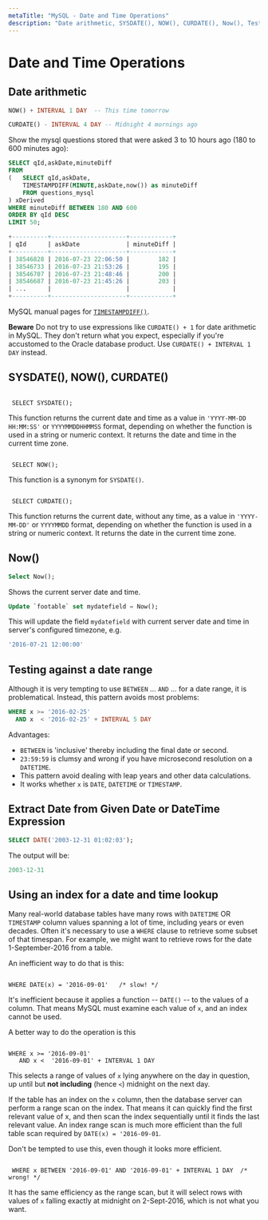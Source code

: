 ```yaml
---
metaTitle: "MySQL - Date and Time Operations"
description: "Date arithmetic, SYSDATE(), NOW(), CURDATE(), Now(), Testing against a date range, Extract Date from Given Date or DateTime Expression, Using an index for a date and time lookup"
---
```


# Date and Time Operations




## Date arithmetic


```sql
NOW() + INTERVAL 1 DAY  -- This time tomorrow

CURDATE() - INTERVAL 4 DAY -- Midnight 4 mornings ago

```

Show the mysql questions stored that were
asked 3 to 10 hours ago (180 to 600 minutes ago):

```sql
SELECT qId,askDate,minuteDiff  
FROM 
(   SELECT qId,askDate,
    TIMESTAMPDIFF(MINUTE,askDate,now()) as minuteDiff 
    FROM questions_mysql 
) xDerived 
WHERE minuteDiff BETWEEN 180 AND 600 
ORDER BY qId DESC 
LIMIT 50;

+----------+---------------------+------------+
| qId      | askDate             | minuteDiff |
+----------+---------------------+------------+
| 38546828 | 2016-07-23 22:06:50 |        182 |
| 38546733 | 2016-07-23 21:53:26 |        195 |
| 38546707 | 2016-07-23 21:48:46 |        200 |
| 38546687 | 2016-07-23 21:45:26 |        203 |
| ...      |                     |            |
+----------+---------------------+------------+

```

MySQL manual pages for [`TIMESTAMPDIFF()`](https://dev.mysql.com/doc/refman/5.7/en/date-and-time-functions.html#function_timestampdiff).

**Beware** Do not try to use expressions like `CURDATE() + 1` for date arithmetic in MySQL. They don't return what you expect, especially if you're accustomed to the Oracle database product. Use `CURDATE() + INTERVAL 1 DAY` instead.



## SYSDATE(), NOW(), CURDATE()


```

 SELECT SYSDATE();

```

This function returns the current date and time as a value in `'YYYY-MM-DD HH:MM:SS'` or `YYYYMMDDHHMMSS` format, depending on whether the function is used in a string or numeric context. It returns the date and time in the current time zone.

```

 SELECT NOW();

```

This function is a synonym for `SYSDATE()`.

```

 SELECT CURDATE();

```

This function returns the current date, without any time,  as a value in `'YYYY-MM-DD'` or `YYYYMMDD` format, depending on whether the function is used in a string or numeric context. It returns the date in the current time zone.



## Now()


```sql
Select Now();

```

Shows the current server date and time.

```sql
Update `footable` set mydatefield = Now();

```

This will update the field `mydatefield` with current server date and time in server's configured timezone, e.g.

```sql
'2016-07-21 12:00:00'

```



## Testing against a date range


Although it is very tempting to use `BETWEEN` ... `AND` ... for a date range, it is problematical.  Instead, this pattern avoids most problems:

```sql
WHERE x >= '2016-02-25'
  AND x  < '2016-02-25' + INTERVAL 5 DAY

```

Advantages:

- `BETWEEN` is 'inclusive' thereby including the final date or second.
- `23:59:59` is clumsy and wrong if you have microsecond resolution on a `DATETIME`.
- This pattern avoid dealing with leap years and other data calculations.
- It works whether `x` is `DATE`, `DATETIME` or `TIMESTAMP`.



## Extract Date from Given Date or DateTime Expression


```sql
SELECT DATE('2003-12-31 01:02:03');

```

The output will be:

```sql
2003-12-31

```



## Using an index for a date and time lookup


Many real-world database tables have many rows with `DATETIME` OR `TIMESTAMP` column values spanning a lot of time, including years or even decades. Often it's necessary to use a `WHERE` clause to retrieve some subset of that timespan. For example, we might want to retrieve rows for the date 1-September-2016 from a table.

An inefficient way to do that is this:

```

WHERE DATE(x) = '2016-09-01'   /* slow! */

```

It's inefficient because it applies a function -- `DATE()` -- to the values of a column. That means MySQL must examine each value of `x`, and an index cannot be used.

A better way to do the operation is this

```

WHERE x >= '2016-09-01'
   AND x <  '2016-09-01' + INTERVAL 1 DAY

```

This selects a range of values of `x` lying anywhere on the day in question, up until but **not including** (hence `<`) midnight on the next day.

If the table has an index on the `x` column, then the database server can perform a range scan on the index. That means it can quickly find the first relevant value of x, and then scan the index sequentially until it finds the last relevant value. An index range scan is much more efficient than the full table scan required by `DATE(x) = '2016-09-01`.

Don't be tempted to use this, even though it looks more efficient.

```

 WHERE x BETWEEN '2016-09-01' AND '2016-09-01' + INTERVAL 1 DAY  /*  wrong! */

```

It has the same efficiency as the range scan, but it will select rows with values of `x` falling exactly at midnight on 2-Sept-2016, which is not what you want.

